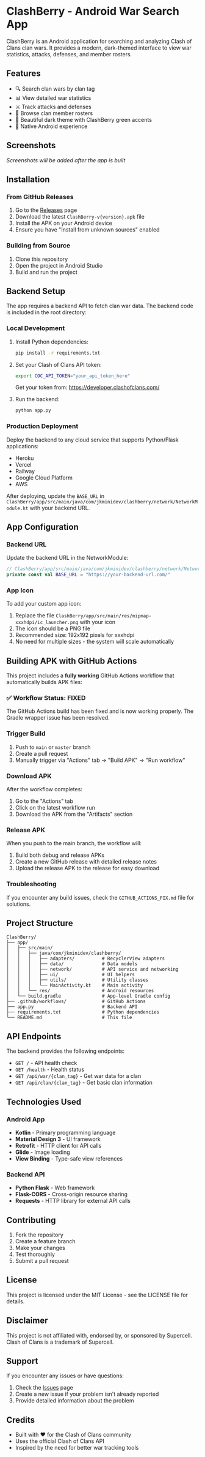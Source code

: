 # ClashBerry - Android War Search App

ClashBerry is an Android application for searching and analyzing Clash of Clans clan wars. It provides a modern, dark-themed interface to view war statistics, attacks, defenses, and member rosters.

## Features

- 🔍 Search clan wars by clan tag
- 📊 View detailed war statistics
- ⚔️ Track attacks and defenses
- 👥 Browse clan member rosters
- 🎨 Beautiful dark theme with ClashBerry green accents
- 📱 Native Android experience

## Screenshots

*Screenshots will be added after the app is built*

## Installation

### From GitHub Releases

1. Go to the [Releases](../../releases) page
2. Download the latest `ClashBerry-v{version}.apk` file
3. Install the APK on your Android device
4. Ensure you have "Install from unknown sources" enabled

### Building from Source

1. Clone this repository
2. Open the project in Android Studio
3. Build and run the project

## Backend Setup

The app requires a backend API to fetch clan war data. The backend code is included in the root directory:

### Local Development

1. Install Python dependencies:
   ```bash
   pip install -r requirements.txt
   ```

2. Set your Clash of Clans API token:
   ```bash
   export COC_API_TOKEN="your_api_token_here"
   ```
   Get your token from: https://developer.clashofclans.com/

3. Run the backend:
   ```bash
   python app.py
   ```

### Production Deployment

Deploy the backend to any cloud service that supports Python/Flask applications:
- Heroku
- Vercel
- Railway
- Google Cloud Platform
- AWS

After deploying, update the `BASE_URL` in `ClashBerry/app/src/main/java/com/jkminidev/clashberry/network/NetworkModule.kt` with your backend URL.

## App Configuration

### Backend URL

Update the backend URL in the NetworkModule:

```kotlin
// ClashBerry/app/src/main/java/com/jkminidev/clashberry/network/NetworkModule.kt
private const val BASE_URL = "https://your-backend-url.com/"
```

### App Icon

To add your custom app icon:

1. Replace the file `ClashBerry/app/src/main/res/mipmap-xxxhdpi/ic_launcher.png` with your icon
2. The icon should be a PNG file
3. Recommended size: 192x192 pixels for xxxhdpi
4. No need for multiple sizes - the system will scale automatically

## Building APK with GitHub Actions

This project includes a **fully working** GitHub Actions workflow that automatically builds APK files:

### ✅ Workflow Status: FIXED
The GitHub Actions build has been fixed and is now working properly. The Gradle wrapper issue has been resolved.

### Trigger Build

1. Push to `main` or `master` branch
2. Create a pull request
3. Manually trigger via "Actions" tab → "Build APK" → "Run workflow"

### Download APK

After the workflow completes:
1. Go to the "Actions" tab
2. Click on the latest workflow run
3. Download the APK from the "Artifacts" section

### Release APK

When you push to the main branch, the workflow will:
1. Build both debug and release APKs
2. Create a new GitHub release with detailed release notes
3. Upload the release APK to the release for easy download

### Troubleshooting
If you encounter any build issues, check the `GITHUB_ACTIONS_FIX.md` file for solutions.

## Project Structure

```
ClashBerry/
├── app/
│   ├── src/main/
│   │   ├── java/com/jkminidev/clashberry/
│   │   │   ├── adapters/          # RecyclerView adapters
│   │   │   ├── data/              # Data models
│   │   │   ├── network/           # API service and networking
│   │   │   ├── ui/                # UI helpers
│   │   │   ├── utils/             # Utility classes
│   │   │   └── MainActivity.kt    # Main activity
│   │   └── res/                   # Android resources
│   └── build.gradle               # App-level Gradle config
├── .github/workflows/             # GitHub Actions
├── app.py                         # Backend API
├── requirements.txt               # Python dependencies
└── README.md                      # This file
```

## API Endpoints

The backend provides the following endpoints:

- `GET /` - API health check
- `GET /health` - Health status
- `GET /api/war/{clan_tag}` - Get war data for a clan
- `GET /api/clan/{clan_tag}` - Get basic clan information

## Technologies Used

### Android App
- **Kotlin** - Primary programming language
- **Material Design 3** - UI framework
- **Retrofit** - HTTP client for API calls
- **Glide** - Image loading
- **View Binding** - Type-safe view references

### Backend API
- **Python Flask** - Web framework
- **Flask-CORS** - Cross-origin resource sharing
- **Requests** - HTTP library for external API calls

## Contributing

1. Fork the repository
2. Create a feature branch
3. Make your changes
4. Test thoroughly
5. Submit a pull request

## License

This project is licensed under the MIT License - see the LICENSE file for details.

## Disclaimer

This project is not affiliated with, endorsed by, or sponsored by Supercell. Clash of Clans is a trademark of Supercell.

## Support

If you encounter any issues or have questions:
1. Check the [Issues](../../issues) page
2. Create a new issue if your problem isn't already reported
3. Provide detailed information about the problem

## Credits

- Built with ❤️ for the Clash of Clans community
- Uses the official Clash of Clans API
- Inspired by the need for better war tracking tools